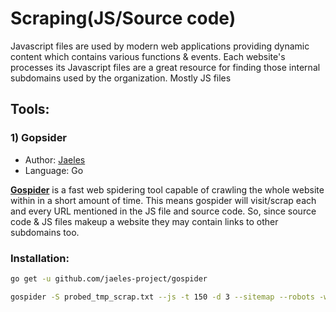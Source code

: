 # Scraping\(JS/Source code\)





Javascript files are used by modern web applications providing dynamic content which contains various functions & events. Each website's processes its Javascript files are a great resource for finding those internal subdomains used by the organization. Mostly JS files 





## Tools:

### 1\) Gopsider

* Author: [Jaeles](https://github.com/jaeles-project)
* Language: Go

[**Gospider**](https://github.com/jaeles-project/gospider) is a fast web spidering tool capable of crawling the whole website within in a short amount of time. This means gospider will visit/scrap each and every URL mentioned in the JS file and source code. So, since source code & JS files makeup a website they may contain links to other subdomains too. 

### Installation:

```bash
go get -u github.com/jaeles-project/gospider
```

```bash
gospider -S probed_tmp_scrap.txt --js -t 150 -d 3 --sitemap --robots -w -r > gospider.txt
```

